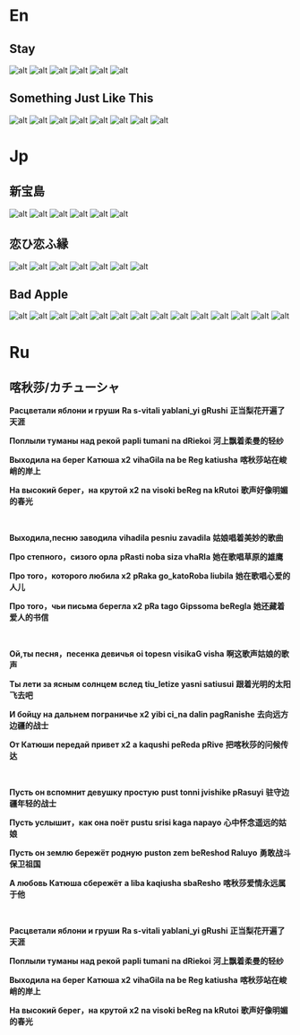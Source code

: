 #

# En

## Stay

<div style="width:600px">

![alt](./img/stay1.jpg)
![alt](./img/stay2.jpg)
![alt](./img/stay3.jpg)
![alt](./img/stay4.jpg)
![alt](./img/stay5.jpg)
![alt](./img/stay6.jpg)

</div>

## Something Just Like This

<div style="width:600px">

![alt](./img/Something%20Just%20Like%20This_2.png)
![alt](./img/Something%20Just%20Like%20This_3.png)
![alt](./img/Something%20Just%20Like%20This_4.png)
![alt](./img/Something%20Just%20Like%20This_5.png)
![alt](./img/Something%20Just%20Like%20This_6.png)
![alt](./img/Something%20Just%20Like%20This_7.png)
![alt](./img/Something%20Just%20Like%20This_8.png)
![alt](./img/Something%20Just%20Like%20This_9.png)

</div>

# Jp

<!-- ## Unravel

<div style="width:800px">

![alt](./img/Unravel_01.jpg)
![alt](./img/Unravel_02.jpg)
![alt](./img/Unravel_03.jpg)
![alt](./img/Unravel_04.jpg)
![alt](./img/Unravel_05.jpg)
![alt](./img/Unravel_06.jpg)
![alt](./img/Unravel_07.png)

</div> -->

## 新宝島

<div style="width:800px">

![alt](./img/新宝岛_01.png)
![alt](./img/新宝岛_02.png)
![alt](./img/新宝岛_03.png)
![alt](./img/新宝岛_04.png)
![alt](./img/新宝岛_05.png)
![alt](./img/新宝岛_06.png)

</div>

## 恋ひ恋ふ縁

<div style="width:800px">

![alt](./img/恋ひ恋ふ縁_01.png)
![alt](./img/恋ひ恋ふ縁_02.png)
![alt](./img/恋ひ恋ふ縁_03.png)
![alt](./img/恋ひ恋ふ縁_04.png)
![alt](./img/恋ひ恋ふ縁_05.png)
![alt](./img/恋ひ恋ふ縁_06.png)
![alt](./img/恋ひ恋ふ縁_07.png)

</div>

## Bad Apple

![alt](./img/bad%20apple1.png)
![alt](./img/bad%20apple2.png)
![alt](./img/bad%20apple3.png)
![alt](./img/bad%20apple4.png)
![alt](./img/bad%20apple5.png)
![alt](./img/bad%20apple6.png)
![alt](./img/bad%20apple7.png)
![alt](./img/bad%20apple8.png)
![alt](./img/bad%20apple9.png)
![alt](./img/bad%20apple10.png)
![alt](./img/bad%20apple11.png)
![alt](./img/bad%20apple12.png)
![alt](./img/bad%20apple13.png)
![alt](./img/bad%20apple14.png)

# Ru

## 喀秋莎/カチューシャ

**Расцветали яблони и груши**
**Ra s-vitali yablani_yi gRushi**
**正当梨花开遍了天涯**

**Поплыли туманы над рекой**
**papli tumani na dRiekoi**
**河上飘着柔曼的轻纱**

**Выходила на берег Катюша x2**
**vihaGila na be Reg katiusha**
**喀秋莎站在峻峭的岸上**

**На высокий берег，на крутой x2**
**na visoki beReg na kRutoi**
**歌声好像明媚的春光**

<br>

**Выходила,песню заводила**
**vihadila pesniu zavadila**
**姑娘唱着美妙的歌曲**

**Про степного，сизого орла**
**pRasti noba siza vhaRla**
**她在歌唱草原的雄鹰**

**Про того，которого любила x2**
**pRaka go_katoRoba liubila**
**她在歌唱心爱的人儿**

**Про того，чьи письма берегла x2**
**pRa tago Gipssoma beRegla**
**她还藏着爱人的书信**

<br>

**Ой,ты песня，песенка девичья**
**oi topesn visikaG visha**
**啊这歌声姑娘的歌声**

**Ты лети за ясным солнцем вслед**
**tiu_letize yasni satiusui**
**跟着光明的太阳飞去吧**

**И бойцу на дальнем пограничье x2**
**yibi ci_na dalin pagRanishe**
**去向远方边疆的战士**

**От Катюши передай привет x2**
**a kaqushi peReda pRive**
**把喀秋莎的问候传达**

<br>

**Пусть он вспомнит девушку простую**
**pust tonni jvishike pRasuyi**
**驻守边疆年轻的战士**

**Пусть услышит，как она поёт**
**pustu srisi kaga napayo**
**心中怀念遥远的姑娘**

**Пусть он землю бережёт родную**
**puston zem beReshod Raluyo**
**勇敢战斗保卫祖国**

**А любовь Катюша сбережёт**
**a liba kaqiusha sbaResho**
**喀秋莎爱情永远属于他**

<br>

**Расцветали яблони и груши**
**Ra s-vitali yablani_yi gRushi**
**正当梨花开遍了天涯**

**Поплыли туманы над рекой**
**papli tumani na dRiekoi**
**河上飘着柔曼的轻纱**

**Выходила на берег Катюша x2**
**vihaGila na be Reg katiusha**
**喀秋莎站在峻峭的岸上**

**На высокий берег，на крутой x2**
**na visoki beReg na kRutoi**
**歌声好像明媚的春光**
